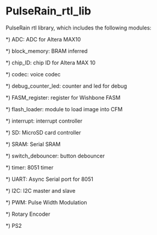 # PulseRain_rtl_lib
PulseRain rtl library, which includes the following modules:

*) ADC: ADC for Altera MAX10

*) block_memory: BRAM inferred

*) chip_ID: chip ID for Altera MAX 10

*) codec: voice codec

*) debug_counter_led: counter and led for debug

*) FASM_register: register for Wishbone FASM

*) flash_loader: module to load image into CFM

*) interrupt: interrupt controller

*) SD: MicroSD card controller

*) SRAM: Serial SRAM

*) switch_debouncer: button debouncer

*) timer: 8051 timer

*) UART: Async Serial port for 8051

*) I2C: I2C master and slave

*) PWM: Pulse Width Modulation

*) Rotary Encoder

*) PS2
